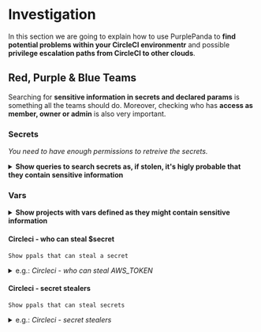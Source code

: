 # Investigation

In this section we are going to explain how to use PurplePanda to **find potential problems within your CircleCI environmentr** and possible **privilege escalation paths from CircleCI to other clouds**.

## Red, Purple & Blue Teams

Searching for **sensitive information in secrets and declared params** is something all the teams should do.
Moreover, checking who has **access as member, owner or admin** is also very important.

### Secrets

*You need to have enough permissions to retreive the secrets.*

<details>
<summary><b>Show queries to search secrets as, if stolen, it's higly probable that they contain sensitive information</b></summary>

#### Circleci - secrets
`Show all the secrets.`
  <details>
  <summary>e.g.: <i>Circleci - secrets</i></summary>
    <pre>
    MATCH(secret:CircleCISecret)
    RETURN secret</pre>
  </details>

#### Circleci - vars
`Show all the vars.`
  <details>
  <summary>e.g.: <i>Circleci - vars</i></summary>
    <pre>
    MATCH(var:CircleCIVar)
    RETURN var</pre>
  </details>

#### Circleci - secrets with projects
`Show all the secrets with their related pipelines.`
  <details>
  <summary>e.g.: <i>Councourse - secrets with pipelines</i></summary>
    <pre>
    MATCH(secret:CircleCISecret)<-[r:HAS_SECRET]-(project:CircleCIProject)
    RETURN secret,r,project</pre>
  </details>
</details>

### Vars

<details>
<summary><b>Show projects with vars defined as they might contain sensitive information</b></summary>

#### Circleci - vars with projects
`Show all the projects with some var.`
  <details>
  <summary>e.g.: <i>Circleci - vars with projects</i></summary>
    <pre>
    MATCH(var:CircleCIVar)<-[r:HAS_VAR]-(project:CircleCIProject)
    RETURN var,r,project</pre>
  </details>
</details>

#### Circleci - who can steal $secret
`Show ppals that can steal a secret`

<details>
  <summary>e.g.: <i>Circleci - who can steal AWS_TOKEN</i></summary>
    <pre>
    MATCH(s:CircleCISecret{name:$secret})<-[r:CAN_STEAL_SECRET]-(ppal)
    RETURN s,r,ppal</pre>
  </details>
</details>

#### Circleci - secret stealers
`Show ppals that can steal secrets`

<details>
  <summary>e.g.: <i>Circleci - secret stealers</i></summary>
    <pre>
    MATCH(s:CircleCISecret)<-[r:CAN_STEAL_SECRET]-(ppal)
    RETURN s,r,ppal</pre>
  </details>
</details>
</details>